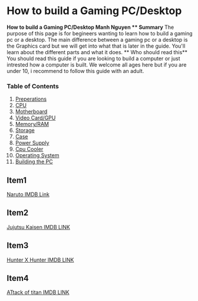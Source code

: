 # How to build a Gaming PC/Desktop
**How to build a Gaming PC/Desktop
**Manh Nguyen**
** Summary** The purpose of this page is for begineers wanting to learn how to build a gaming pc or a desktop. The main difference between a gaming pc or a desktop is the Graphics card but we will get into what that is later in the guide. You'll learn about the different parts and what it does.
** Who should read this** You should read this guide if you are looking to build a computer or just intrested how a computer is built. We welcome all ages here but if you are under 10, i recommend to follow this guide with an adult.


### Table of Contents
1. [Preperations](#item1)
2. [CPU](#item2)
3. [Motherboard](#item3)
4. [Video Card/GPU](#item4)
5. [Memory/RAM](#item5)
6. [Storage](#item6)
7. [Case](#item7)
8. [Power Supply](#item8)
9. [Cpu Cooler](#item9)
10. [Operating System](#item10)
11. [Building the PC](#item11)


## Item1

[Naruto IMDB Link](https://www.imdb.com/title/tt0409591/)

## Item2

[Jujutsu Kaisen IMDB LINK](https://www.imdb.com/title/tt12343534/)

## Item3

[Hunter X Hunter IMDB LINK](https://www.imdb.com/title/tt2098220/)

## Item4

[ATtack of titan IMDB LINK](https://www.imdb.com/title/tt2560140/)
